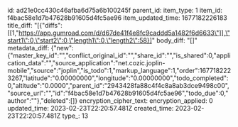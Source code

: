 id: ad21e0cc430c46afba6d75a6b100245f
parent_id: 
item_type: 1
item_id: f4bac58e1d7b47628b91605d4fc5ae96
item_updated_time: 1677182226183
title_diff: "[{\"diffs\":[[1,\"https://app.gumroad.com/d/d67de41f4e8fc9caddd5a1482f6d6633\"]],\"start1\":0,\"start2\":0,\"length1\":0,\"length2\":58}]"
body_diff: "[]"
metadata_diff: {"new":{"master_key_id":"","conflict_original_id":"","share_id":"","is_shared":0,"application_data":"","source_application":"net.cozic.joplin-mobile","source":"joplin","is_todo":1,"markup_language":1,"order":1677182223267,"latitude":"0.00000000","longitude":"0.00000000","todo_completed":0,"altitude":"0.0000","parent_id":"2943428fa88c4f4c8a8ab3dce9498c00","source_url":"","id":"f4bac58e1d7b47628b91605d4fc5ae96","todo_due":0,"author":""},"deleted":[]}
encryption_cipher_text: 
encryption_applied: 0
updated_time: 2023-02-23T22:20:57.481Z
created_time: 2023-02-23T22:20:57.481Z
type_: 13
